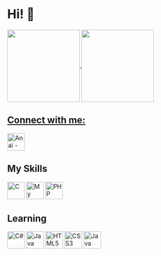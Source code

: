 # Hi! 👋

<div>
  <a href="https://github.com/Anai013">
  <img height="167em" align="center" src="https://github-readme-stats.vercel.app/api?username=Anai013&show_icons=true&theme=jolly&include_all_commits=true&count_private=true"/>
  <img height="167em" align="center" src="https://github-readme-stats.vercel.app/api/top-langs/?username=Anai013&&layout=compact&hide=shell&theme=jolly"/>
</div>

## Connect with me:
<a href="https://https://www.linkedin.com/in/anaí/" target="_blank">
<img align="center" alt="Anaí - linkedin" width="40" height="40" src="https://cdn.jsdelivr.net/gh/devicons/devicon/icons/linkedin/linkedin-original.svg">
</a>

## My Skills
<img src="https://cdn.jsdelivr.net/gh/devicons/devicon/icons/c/c-line.svg" alt="C" width="40" height="40" style="max-width:100%;"></img>
<img src="https://cdn.jsdelivr.net/gh/devicons/devicon/icons/mysql/mysql-plain.svg" alt="My SQL" width="40" height="40" style="max-width:100%;"></img>
<img src="https://cdn.jsdelivr.net/gh/devicons/devicon/icons/php/php-plain.svg" alt="PHP" width="40" height="40" style="max-width:100%;"></img>

## Learning
<img src="https://cdn.jsdelivr.net/gh/devicons/devicon/icons/csharp/csharp-line.svg" alt="C#" width="40" height="40" style="max-width:100%;"></img>
<img src="https://cdn.jsdelivr.net/gh/devicons/devicon/icons/java/java-plain.svg" alt="Java" width="40" height="40" style="max-width:100%;"></img>
<img src="https://cdn.jsdelivr.net/gh/devicons/devicon/icons/html5/html5-plain.svg" alt="HTML5" width="40" height="40" style="max-width:100%;"></img>
<img src="https://cdn.jsdelivr.net/gh/devicons/devicon/icons/css3/css3-plain.svg" alt="CSS3" width="40" height="40" style="max-width:100%;"></img>
<img src="https://cdn.jsdelivr.net/gh/devicons/devicon/icons/javascript/javascript-plain.svg" alt="Java Script" width="40" height="40" style="max-width:100%;"></img>


<!--
**Anai013/Anai013** is a ✨ _special_ ✨ repository because its `README.md` (this file) appears on your GitHub profile.

Here are some ideas to get you started:

- 🔭 I’m currently working on ...
- 🌱 I’m currently learning ...
- 👯 I’m looking to collaborate on ...
- 🤔 I’m looking for help with ...
- 💬 Ask me about ...
- 📫 How to reach me: ...
- 😄 Pronouns: ...
- ⚡ Fun fact: ...
-->
